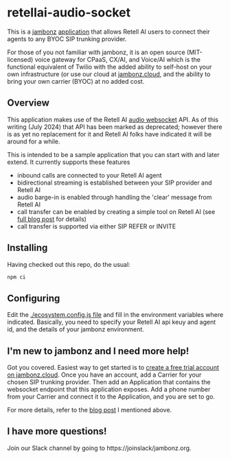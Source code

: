 # retellai-audio-socket

This is a [jambonz](https://jambonz.org) [application](https://www.jambonz.org/docs/webhooks/overview/) that allows Retell AI users to connect their agents to any BYOC SIP trunking provider. 

For those of you not familiar with jambonz, it is an open source (MIT-licensed) voice gateway for CPaaS, CX/AI, and Voice/AI which is the functional equivalent of Twilio with the added ability to self-host on your own infrastructure (or use our cloud at [jambonz.cloud](https://jambonz.cloud), and the ability to bring your own carrier (BYOC) at no added cost.  

## Overview

This application makes use of the Retell AI [audio websocket](https://docs.retellai.com/api-references/audio-websocket) API.  As of this writing (July 2024) that API has been marked as deprecated; however there is as yet no replacement for it and Retell AI folks have indicated it will be around for a while.

This is intended to be a sample application that you can start with and later extend. It currently supports these features

- inbound calls are connected to your Retell AI agent
- bidirectional streaming is established between your SIP provider and Retell AI
- audio barge-in is enabled through handling the 'clear' message from Retell AI
- call transfer can be enabled by creating a simple tool on Retell AI (see [full blog post]() for details)
- call transfer is supported via either SIP REFER or INVITE

## Installing

Having checked out this repo, do the usual:
```bash
npm ci
```

## Configuring

Edit the [./ecosystem.config.js file](./ecosystem.config.js) and fill in the environment variables where indicated.  Basically, you need to specify your Retell AI api keuy and agent id, and the details of your jambonz environment.

## I'm new to jambonz and I need more help!

Got you covered.  Easiest way to get started is to [create a free trial account on jambonz.cloud](https://jambonz.cloud/register).  Once you have an account, add a Carrier for your chosen SIP trunking provider.  Then add an Application that contains the websocket endpoint that this application exposes.  Add a phone number from your Carrier and connect it to the Application, and you are set to go.

For more details, refer to the [blog post]() I mentioned above.

## I have more questions!
Join our Slack channel by going to https://joinslack/jambonz.org.
